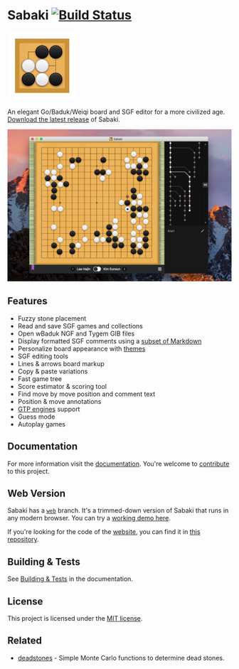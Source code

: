 # Sabaki [![Build Status](https://travis-ci.org/SabakiHQ/Sabaki.svg?branch=master)](https://travis-ci.org/SabakiHQ/Sabaki)

<img src="logo.png" width="156" height="156">

An elegant Go/Baduk/Weiqi board and SGF editor for a more civilized age. [Download the latest release](https://github.com/SabakiHQ/Sabaki/releases) of Sabaki.

![Screenshot](screenshot.png)

## Features

- Fuzzy stone placement
- Read and save SGF games and collections
- Open wBaduk NGF and Tygem GIB files
- Display formatted SGF comments using a [subset of Markdown](https://github.com/SabakiHQ/Sabaki/blob/master/docs/guides/markdown.md)
- Personalize board appearance with [themes](https://github.com/SabakiHQ/Sabaki/blob/master/docs/guides/theme-directory.md)
- SGF editing tools
- Lines & arrows board markup
- Copy & paste variations
- Fast game tree
- Score estimator & scoring tool
- Find move by move position and comment text
- Position & move annotations
- [GTP engines](https://github.com/SabakiHQ/Sabaki/blob/master/docs/guides/engines.md) support
- Guess mode
- Autoplay games

## Documentation

For more information visit the [documentation](https://github.com/SabakiHQ/Sabaki/blob/master/docs/README.md). You're welcome to [contribute](https://github.com/SabakiHQ/Sabaki/blob/master/CONTRIBUTING.md) to this project.

## Web Version

Sabaki has a [`web`](https://github.com/SabakiHQ/Sabaki/tree/web) branch. It's a trimmed-down version of Sabaki that runs in any modern browser. You can try a [working demo here](https://sabaki.yichuanshen.de/web/).

If you're looking for the code of the [website](http://sabaki.yichuanshen.de/), you can find it in [this repository](https://github.com/SabakiHQ/sabaki-website).

## Building & Tests

See [Building & Tests](https://github.com/SabakiHQ/Sabaki/blob/master/docs/guides/building-tests.md) in the documentation.

## License

This project is licensed under the [MIT license](https://github.com/SabakiHQ/Sabaki/blob/master/LICENSE.md).

## Related

* [deadstones](https://github.com/SabakiHQ/deadstones) - Simple Monte Carlo functions to determine dead stones.
